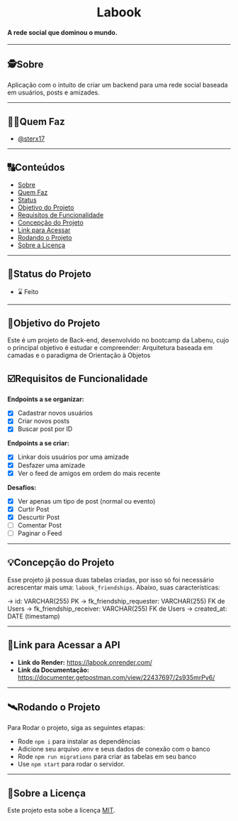 

<h1 align="center">
     Labook
</h1>

<h4 align="left">
    A rede social que dominou o mundo.
</h4>

---

##  🕵Sobre

Aplicação com o intuito de criar um backend para uma rede social baseada em usuários, posts e amizades.

---

##  👩🏾Quem Faz 

- <a href="https://github.com/sterx17">@sterx17</a>

---
##  🔠Conteúdos

<!--ts-->
   * [Sobre](#sobre)
   * [Quem Faz](#-quem-faz)
   * [Status](#status)
   * [Objetivo do Projeto](#objetivo-do-projeto)
   * [Requisitos de Funcionalidade](#requisitos-de-funcionalidade)
   * [Concepção do Projeto](#concepcao-do-projeto)
   * [Link para Acessar](#link-para-acessar)
   * [Rodando o Projeto](#rodando-o-projeto)
   * [Sobre a Licença](#sobre-a-licença)
<!--te-->


---
##  🧭Status do Projeto

 - ⌛ Feito

---

##  🎯Objetivo do Projeto

Este é um projeto de Back-end, desenvolvido no bootcamp da Labenu, cujo o principal objetivo é estudar e compreender: Arquitetura baseada em camadas e o paradigma de Orientação à Objetos


## ☑️Requisitos de Funcionalidade

**Endpoints a se organizar:**

- [x] Cadastrar novos usuários
- [x] Criar novos posts
- [x] Buscar post por ID

**Endpoints a se criar:**

- [x] Linkar dois usuários por uma amizade
- [x] Desfazer uma amizade
- [x] Ver o feed de amigos em ordem do mais recente

**Desafios:**

- [x] Ver apenas um tipo de post (normal ou evento)
- [x] Curtir Post
- [x] Descurtir Post
- [ ] Comentar Post
- [ ] Paginar o Feed

---

## 💡Concepção do Projeto

Esse projeto já possua duas tabelas criadas, por isso só foi necessário acrescentar mais uma: `labook_friendships`. Abaixo, suas características:

→ id: VARCHAR(255) PK
→ fk_friendship_requester: VARCHAR(255) FK de Users
→ fk_friendship_receiver: VARCHAR(255) FK de Users
→ created_at: DATE (timestamp)


---

## 🔗Link para Acessar a API

- **Link do Render:** <a href="https://labook.onrender.com/">https://labook.onrender.com/</a>
- **Link da Documentação:** <a href="https://documenter.getpostman.com/view/22437697/2s935mrPy6">https://documenter.getpostman.com/view/22437697/2s935mrPy6/</a>


---


## 🛰Rodando o Projeto

Para Rodar o projeto, siga as seguintes etapas:

- Rode `npm i` para instalar as dependências
- Adicione seu arquivo .env e seus dados de conexão com o banco
- Rode `npm run migrations` para criar as tabelas em seu banco
- Use `npm start` para rodar o servidor.


---

## 📝Sobre a Licença

Este projeto esta sobe a licença [MIT](./LICENSE).
